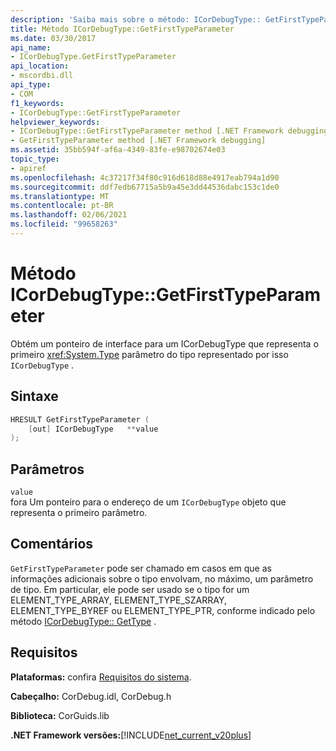 ```yaml
---
description: 'Saiba mais sobre o método: ICorDebugType:: GetFirstTypeParameter'
title: Método ICorDebugType::GetFirstTypeParameter
ms.date: 03/30/2017
api_name:
- ICorDebugType.GetFirstTypeParameter
api_location:
- mscordbi.dll
api_type:
- COM
f1_keywords:
- ICorDebugType::GetFirstTypeParameter
helpviewer_keywords:
- ICorDebugType::GetFirstTypeParameter method [.NET Framework debugging]
- GetFirstTypeParameter method [.NET Framework debugging]
ms.assetid: 35bb594f-af6a-4349-83fe-e98702674e03
topic_type:
- apiref
ms.openlocfilehash: 4c37217f34f80c916d618d88e4917eab794a1d90
ms.sourcegitcommit: ddf7edb67715a5b9a45e3dd44536dabc153c1de0
ms.translationtype: MT
ms.contentlocale: pt-BR
ms.lasthandoff: 02/06/2021
ms.locfileid: "99658263"
---
```

# <a name="icordebugtypegetfirsttypeparameter-method"></a>Método ICorDebugType::GetFirstTypeParameter

Obtém um ponteiro de interface para um ICorDebugType que representa o primeiro <xref:System.Type> parâmetro do tipo representado por isso `ICorDebugType` .  
  
## <a name="syntax"></a>Sintaxe  
  
```cpp  
HRESULT GetFirstTypeParameter (  
    [out] ICorDebugType   **value  
);  
```  
  
## <a name="parameters"></a>Parâmetros  

 `value`  
 fora Um ponteiro para o endereço de um `ICorDebugType` objeto que representa o primeiro parâmetro.  
  
## <a name="remarks"></a>Comentários  

 `GetFirstTypeParameter` pode ser chamado em casos em que as informações adicionais sobre o tipo envolvam, no máximo, um parâmetro de tipo. Em particular, ele pode ser usado se o tipo for um ELEMENT_TYPE_ARRAY, ELEMENT_TYPE_SZARRAY, ELEMENT_TYPE_BYREF ou ELEMENT_TYPE_PTR, conforme indicado pelo método [ICorDebugType:: GetType](icordebugtype-gettype-method.md) .  
  
## <a name="requirements"></a>Requisitos  

 **Plataformas:** confira [Requisitos do sistema](../../get-started/system-requirements.md).  
  
 **Cabeçalho:** CorDebug.idl, CorDebug.h  
  
 **Biblioteca:** CorGuids.lib  
  
 **.NET Framework versões:**[!INCLUDE[net_current_v20plus](../../../../includes/net-current-v20plus-md.md)]

